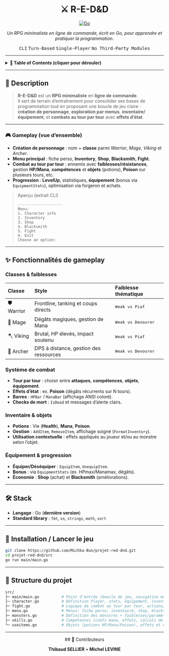 <div align="center">

<h1>⚔️ R-E-D&amp;D</h1>

<a href="https://go.dev/">
  <img alt="Go" src="https://img.shields.io/badge/Go-latest-00ADD8?logo=go&logoColor=white" />
</a>

<p><em>Un RPG minimaliste en ligne de commande, écrit en Go, pour apprendre et pratiquer la programmation.</em></p>

<p>
  <kbd>CLI</kbd>
  <kbd>Turn-Based</kbd>
  <kbd>Single-Player</kbd>
  <kbd>No Third-Party Modules</kbd>
</p>

</div>

---

<details>
  <summary><strong>📑 Table of Contents (cliquer pour dérouler)</strong></summary>

- [Description](#-description)
  - [Gameplay](#-gameplay-vue-densemble)
- [Fonctionnalités de gameplay](#-fonctionnalités-de-gameplay)
- [Stack](#-stack)
- [Installation / Lancer le jeu](#-installation--lancer-le-jeu)
- [Structure du projet](#-structure-du-projet)
- [Contributeurs](#-contributeurs)

</details>

---

## 📝 Description
> **R-E-D&amp;D** est un **RPG minimaliste** en **ligne de commande**.  
> Il sert de terrain d’entraînement pour consolider ses bases de programmation tout en proposant une boucle de jeu claire :  
> **création de personnage**, **exploration par menus**, **inventaire/équipement**, et **combats au tour par tour** avec **effets d’état**.

---

### 🎮 Gameplay (vue d’ensemble)
- **Création de personnage** : nom + **classe** parmi *Warrior*, *Mage*, *Viking* et *Archer*.  
- **Menu principal** : fiche perso, **Inventory**, **Shop**, **Blacksmith**, **Fight**.  
- **Combat au tour par tour** : ennemis avec **faiblesses/résistances**, gestion **HP/Mana**, **compétences** et **objets** (potions), **Poison** sur plusieurs tours, etc.  
- **Progression** : **LevelUp**, statistiques, **équipement** (bonus via `EquipmentStats`), optimisation via forgeron et achats.

> Aperçu (extrait CLI)
> ```text
> --------------------
> Menu:
> 1. Character info
> 2. Inventory
> 3. Shop
> 4. Blacksmith
> 5. Fight
> 6. Exit
> Choose an option:
> ```

---

## ✨ Fonctionnalités de gameplay
<div>

### Classes & faiblesses
<table>
  <thead>
    <tr>
      <th align="left">Classe</th>
      <th align="left">Style</th>
      <th align="left">Faiblesse thématique</th>
    </tr>
  </thead>
  <tbody>
    <tr>
      <td>🛡️ Warrior</td>
      <td>Frontline, tanking et coups directs</td>
      <td><kbd>Weak vs Piaf</kbd></td>
    </tr>
    <tr>
      <td>🧙 Mage</td>
      <td>Dégâts magiques, gestion de Mana</td>
      <td><kbd>Weak vs Devourer</kbd></td>
    </tr>
    <tr>
      <td>🪓 Viking</td>
      <td>Brutal, HP élevés, impact soutenu</td>
      <td><kbd>Weak vs Piaf</kbd></td>
    </tr>
    <tr>
      <td>🏹 Archer</td>
      <td>DPS à distance, gestion des ressources</td>
      <td><kbd>Weak vs Devourer</kbd></td>
    </tr>
  </tbody>
</table>

### Système de combat
- **Tour par tour** : choisir entre **attaques**, **compétences**, **objets**, **équipement**.
- **Effets d’état** : ex. **Poison** (dégâts récurrents sur N tours).  
- **Barres** : `HPBar` / `ManaBar` (affichage ANSI coloré).  
- **Checks de mort** : `IsDead` et messages d’alerte clairs.

### Inventaire & objets
- **Potions** : Vie (**Health**), **Mana**, **Poison**.  
- **Gestion** : `AddItem`, `RemoveItem`, affichage soigné (`FormatInventory`).
- **Utilisation contextuelle** : effets appliqués au joueur et/ou au monstre selon l’objet.

### Équipement & progression
- **Équiper/Déséquiper** : `EquipItem`, `UnequipItem`.  
- **Bonus** : via `EquipmentStats` (ex. HPmax/Manamax, dégâts).  
- **Économie** : **Shop** (achat) et **Blacksmith** (améliorations).

</div>

---

## 🛠️ Stack
- **Langage** : Go (**dernière version**)
- **Standard library** : `fmt`, `os`, `strings`, `math`, `sort`  

---

## 🚀 Installation / Lancer le jeu
```bash
git clone https://github.com/Michka-Bun/projet-red-dnd.git
cd projet-red-dnd/src
go run main/main.go
```

---

## 📂 Structure du projet
```bash
src/
├─ main/main.go          # Point d’entrée (boucle de jeu, navigation menus)
├─ character.go          # Définition Player, stats, équipement, inventaire, level-up
├─ fight.go              # Logique de combat au tour par tour, actions/skills, checks de mort
├─ menu.go               # Menus: fiche perso, inventaire, shop, blacksmith, combat
├─ monsters.go           # Définition des monstres + faiblesses/paramètres
├─ skills.go             # Compétences (coûts mana, effets, calculs de dégâts)
└─ useitems.go           # Objets (potions HP/Mana/Poison), effets et messages utilisateur
```

---

<div align="center">
## 👥 Contributeurs

<strong>Thibaud SELLIER</strong> • <strong>Michel LEVINE</strong>

</div>
